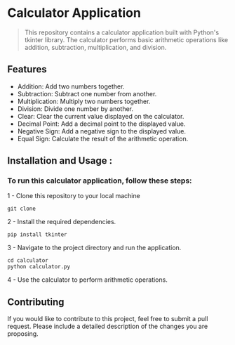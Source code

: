 # Calculator Application
> This repository contains a calculator application built with Python's tkinter library. The calculator performs basic arithmetic operations like addition, subtraction, multiplication, and division.
## Features 
-  Addition: Add two numbers together.
- Subtraction: Subtract one number from another.
- Multiplication: Multiply two numbers together.
- Division: Divide one number by another.
- Clear: Clear the current value displayed on the calculator.
- Decimal Point: Add a decimal point to the displayed value.
- Negative Sign: Add a negative sign to the displayed value.
- Equal Sign: Calculate the result of the arithmetic operation.

## Installation and Usage :

### To run this calculator application, follow these steps:
1 - Clone this repository to your local machine 
```
git clone
```
2 - Install the required dependencies.
```
pip install tkinter

```
3 - Navigate to the project directory and run the application.
```
cd calculator
python calculator.py

```
4 - Use the calculator to perform arithmetic operations. 

## Contributing

If you would like to contribute to this project, feel free to submit a pull request. Please include a detailed description of the changes you are proposing.




